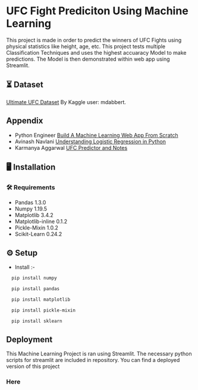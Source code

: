 
# UFC Fight Prediciton Using Machine Learning

This project is made in order to predict the winners of UFC Fights using physical statistics like height, age, etc. This project tests multiple Classification Techniques and uses the highest accuaracy Model to make predictions. The Model is then demonstrated within web app using Streamlit.


## ⏳ Dataset

[Ultimate UFC Dataset](https://www.kaggle.com/mdabbert/ultimate-ufc-dataset) By Kaggle user: mdabbert. 

## Appendix

 - Python Engineer [Build A Machine Learning Web App From Scratch](https://www.youtube.com/watch?v=xl0N7tHiwlw)
 - Avinash Navlani [Understanding Logistic Regression in Python](https://www.datacamp.com/community/tutorials/understanding-logistic-regression-python)
 - Karmanya Aggarwal [UFC Predictor and Notes](https://www.kaggle.com/calmdownkarm/ufc-predictor-and-notes)


## 🖥️ Installation

### 🛠️ Requirements
- Pandas 1.3.0
- Numpy 1.19.5
- Matplotlib 3.4.2
- Matplotlib-inline 0.1.2
- Pickle-Mixin 1.0.2
- Scikit-Learn 0.24.2
    
## ⚙️ Setup
- Install :-
```bash
  pip install numpy
```
```bash
  pip install pandas
```
```bash
  pip install matplotlib
```
```bash
  pip install pickle-mixin
```
```bash
  pip install sklearn
```
## Deployment

This Machine Learning Project is ran using Streamlit. The necessary python scripts for streamlit are included in repository. You can find a deployed version of this project
 ### Here



